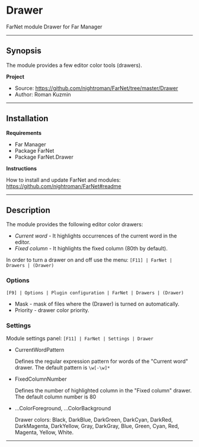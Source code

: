 ﻿# Drawer

FarNet module Drawer for Far Manager

*********************************************************************
## Synopsis

The module provides a few editor color tools (drawers).

**Project**

 * Source: <https://github.com/nightroman/FarNet/tree/master/Drawer>
 * Author: Roman Kuzmin

*********************************************************************
## Installation

**Requirements**

 * Far Manager
 * Package FarNet
 * Package FarNet.Drawer

**Instructions**

How to install and update FarNet and modules:\
<https://github.com/nightroman/FarNet#readme>

*********************************************************************
## Description

The module provides the following editor color drawers:

* *Current word* - It highlights occurrences of the current word in the editor.
* *Fixed column* - It highlights the fixed column (80th by default).

In order to turn a drawer on and off use the menu: `[F11] | FarNet | Drawers | (Drawer)`

### Options

`[F9] | Options | Plugin configuration | FarNet | Drawers | (Drawer)`

* Mask - mask of files where the (Drawer) is turned on automatically.
* Priority - drawer color priority.

### Settings

Module settings panel: `[F11] | FarNet | Settings | Drawer`

- CurrentWordPattern

    Defines the regular expression pattern for words of the "Current word"
    drawer. The default pattern is `\w[-\w]*`

- FixedColumnNumber

    Defines the number of highlighted column in the "Fixed column" drawer. The
    default column number is 80

- ...ColorForeground, ...ColorBackground

    Drawer colors: Black, DarkBlue, DarkGreen, DarkCyan, DarkRed, DarkMagenta,
    DarkYellow, Gray, DarkGray, Blue, Green, Cyan, Red, Magenta, Yellow, White.

*********************************************************************
